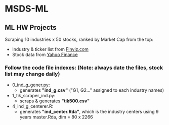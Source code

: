 # MSDS-ML
## ML HW Projects
Scraping 10 industries x 50 stocks, ranked by Market Cap from the top:
- Industry & ticker list from [Finviz.com](https://www.finviz.com) 
- Stock data from [Yahoo Finance](https://finance.yahoo.com/) 
### Follow the code file indexes: (Note: always date the files, stock list may change daily)
- 0_ind_g_gener.py:
  - generates **"ind_g.csv"** ("G1, G2..." assigned to each industry names)
- 1_tik_scraper_ind.py:
  - scraps & generates **"tik500.csv"**
- 4_ind_g_centerer.R:
  - generates **"ind_center.Rda"**, which is the industry centers using 9 years master.Rda, dim = 80 x 2266
